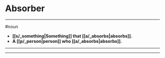 # Absorber
---
#noun
- **[[s/_something|Something]] that [[a/_absorbs|absorbs]].**
- **A [[p/_person|person]] who [[a/_absorbs|absorbs]].**
---
---
